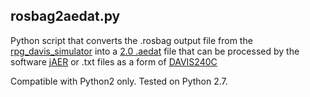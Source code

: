 ## rosbag2aedat.py

Python script that converts the .rosbag output file from the [rpg_davis_simulator](https://github.com/uzh-rpg/rpg_davis_simulator) into a [2.0 .aedat](https://inilabs.com/support/software/fileformat/) file that can be processed by the software [jAER](https://sourceforge.net/p/jaer/wiki/Home/) or .txt files as a form of [DAVIS240C](http://rpg.ifi.uzh.ch/davis_data.html)

Compatible with Python2 only.
Tested on Python 2.7.